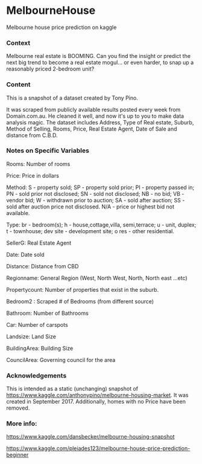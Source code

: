 # MelbourneHouse
Melbourne house price prediction on kaggle

### Context

Melbourne real estate is BOOMING. Can you find the insight or predict the next big trend to become a real estate mogul… or even harder, to snap up a reasonably priced 2-bedroom unit?

### Content

This is a snapshot of a dataset created by Tony Pino.

It was scraped from publicly available results posted every week from Domain.com.au. He cleaned it well, and now it's up to you to make data analysis magic. The dataset includes Address, Type of Real estate, Suburb, Method of Selling, Rooms, Price, Real Estate Agent, Date of Sale and distance from C.B.D.

### Notes on Specific Variables

Rooms: Number of rooms

Price: Price in dollars

Method: S - property sold; SP - property sold prior; PI - property passed in; PN - sold prior not disclosed; SN - sold not disclosed; NB - no bid; VB - vendor bid; W - withdrawn prior to auction; SA - sold after auction; SS - sold after auction price not disclosed. N/A - price or highest bid not available.

Type: br - bedroom(s); h - house,cottage,villa, semi,terrace; u - unit, duplex; t - townhouse; dev site - development site; o res - other residential.

SellerG: Real Estate Agent

Date: Date sold

Distance: Distance from CBD

Regionname: General Region (West, North West, North, North east …etc)

Propertycount: Number of properties that exist in the suburb.

Bedroom2 : Scraped # of Bedrooms (from different source)

Bathroom: Number of Bathrooms

Car: Number of carspots

Landsize: Land Size

BuildingArea: Building Size

CouncilArea: Governing council for the area

### Acknowledgements

This is intended as a static (unchanging) snapshot of https://www.kaggle.com/anthonypino/melbourne-housing-market. It was created in September 2017. Additionally, homes with no Price have been removed.


### More info:

https://www.kaggle.com/dansbecker/melbourne-housing-snapshot

https://www.kaggle.com/pleiades123/melbourne-house-price-prediction-beginner
